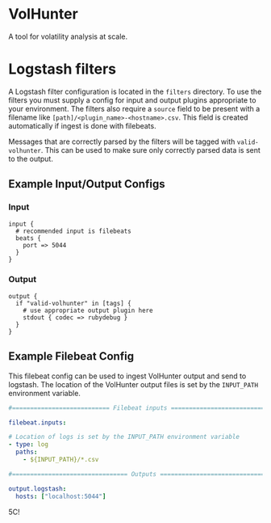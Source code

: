 # VolHunter #

A tool for volatility analysis at scale.

# Logstash filters #

A Logstash filter configuration is located in the `filters` directory.  To use
the filters you must supply a config for input and output plugins appropriate
to your environment.  The filters also require a `source` field to be present
with a filename like `[path]/<plugin_name>-<hostname>.csv`.  This field is
created automatically if ingest is done with filebeats.

Messages that are correctly parsed by the filters will be tagged with
`valid-volhunter`.  This can be used to make sure only correctly parsed
data is sent to the output.

## Example Input/Output Configs ##

### Input ###
```
input {
  # recommended input is filebeats
  beats {
    port => 5044
  }
}
```

### Output ###
```
output {
  if "valid-volhunter" in [tags] {
    # use appropriate output plugin here
    stdout { codec => rubydebug }
  }
}
```

## Example Filebeat Config ##
This filebeat config can be used to ingest VolHunter output and send to
logstash.  The location of the VolHunter output files is set by the 
`INPUT_PATH` environment variable.

```YAML
#=========================== Filebeat inputs =============================

filebeat.inputs:

# Location of logs is set by the INPUT_PATH environment variable
- type: log
  paths:
    - ${INPUT_PATH}/*.csv

#================================ Outputs =====================================

output.logstash:
  hosts: ["localhost:5044"]
```

5C!
